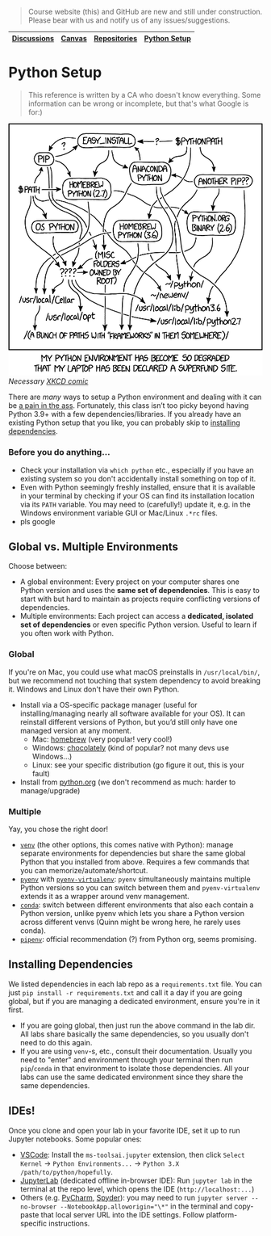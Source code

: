 > Course website (this) and GitHub are new and still under construction. Please bear with us and notify us of any issues/suggestions.

| [Discussions](https://github.com/orgs/uiuc-cs448/discussions) | [Canvas](https://canvas.illinois.edu/courses/52926) | [Repositories](https://github.com/orgs/uiuc-cs448/repositories) | [Python Setup](https://uiuc-cs448.github.io/python) |
| ------------------------------------------------------------- | --------------------------------------------------- | --------------------------------------------------------------- | --------------------------------------------------- |

# Python Setup

> This reference is written by a CA who doesn't know everything. Some information can be wrong or incomplete, but that's what Google is for:)

![](images/python.png)
_Necessary [XKCD comic](https://xkcd.com/1987/)_

There are _many_ ways to setup a Python environment and dealing with it can be [a pain in the ass](https://xkcd.com/1987/). Fortunately, this class isn’t too picky beyond having Python 3.9+ with a few dependencies/libraries. If you already have an existing Python setup that you like, you can probably skip to [installing dependencies](https://uiuc-cs448.github.io/python#installing-dependencies).

### Before you do anything...

- Check your installation via `which python` etc., especially if you have an existing system so you don't accidentally install something on top of it.
- Even with Python seemingly freshly installed, ensure that it is available in your terminal by checking if your OS can find its installation location via its `PATH` variable. You may need to (carefully!) update it, e.g. in the Windows environment variable GUI or Mac/Linux `.*rc` files.
- pls google

## Global vs. Multiple Environments

Choose between:

- A global environment: Every project on your computer shares one Python version and uses the **same set of dependencies**. This is easy to start with but hard to maintain as projects require conflicting versions of dependencies.
- Multiple environments: Each project can access a **dedicated, isolated set of dependencies** or even specific Python version. Useful to learn if you often work with Python.

### Global

If you're on Mac, you could use what macOS preinstalls in `/usr/local/bin/`, but we recommend not touching that system dependency to avoid breaking it. Windows and Linux don't have their own Python.

- Install via a OS-specific package manager (useful for installing/managing nearly all software available for your OS). It can reinstall different versions of Python, but you’d still only have one managed version at any moment.
  - Mac: [homebrew](https://brew.sh/) (very popular! very cool!)
  - Windows: [chocolately](https://chocolatey.org/) (kind of popular? not many devs use Windows...)
  - Linux: see your specific distribution (go figure it out, this is your fault)
- Install from [python.org](https://www.python.org/) (we don't recommend as much: harder to manage/upgrade)

### Multiple

Yay, you chose the right door!

- [`venv`](https://docs.python.org/3/library/venv.html) (the other options, this comes native with Python): manage separate environments for dependencies but share the same global Python that you installed from above. Requires a few commands that you can memorize/automate/shortcut.
- [`pyenv`](https://github.com/pyenv/pyenv) with [`pyenv-virtualenv`](https://github.com/pyenv/pyenv-virtualenv): `pyenv` simultaneously maintains multiple Python versions so you can switch between them and `pyenv-virtualenv` extends it as a wrapper around venv management.
- [`conda`](https://docs.conda.io/projects/conda/en/latest/index.html): switch between different environments that also each contain a Python version, unlike pyenv which lets you share a Python version across different venvs (Quinn might be wrong here, he rarely uses conda).
- [`pipenv`](https://pipenv.pypa.io/en/latest/): official recommendation (?) from Python org, seems promising.

## Installing Dependencies

We listed dependencies in each lab repo as a `requirements.txt` file. You can just `pip install -r requirements.txt` and call it a day if you are going global, but if you are managing a dedicated environment, ensure you're in it first.

- If you are going global, then just run the above command in the lab dir. All labs share basically the same dependencies, so you usually don't need to do this again.
- If you are using `venv`-s, etc., consult their documentation. Usually you need to "enter" and environment through your terminal then run `pip`/`conda` in that environment to isolate those dependencies. All your labs can use the same dedicated environment since they share the same dependencies.

## IDEs!

Once you clone and open your lab in your favorite IDE, set it up to run Jupyter notebooks. Some popular ones:

- [VSCode](https://code.visualstudio.com/docs/datascience/jupyter-notebooks): Install the `ms-toolsai.jupyter` extension, then click `Select Kernel` → `Python Environments...` → `Python 3.X /path/to/python/hopefully`.
- [JupyterLab](https://jupyterlab.readthedocs.io/en/stable/getting_started/starting.html) (dedicated offline in-browser IDE): Run `jupyter lab` in the terminal at the repo level, which opens the IDE (`http://localhost:...`)
- Others (e.g. [PyCharm](https://www.jetbrains.com/help/pycharm/configuring-jupyter-notebook.html), [Spyder](https://docs.spyder-ide.org/current/plugins/notebook.html)): you may need to run `jupyter server --no-browser --NotebookApp.alloworigin="\*"` in the terminal and copy-paste that local server URL into the IDE settings. Follow platform-specific instructions.
